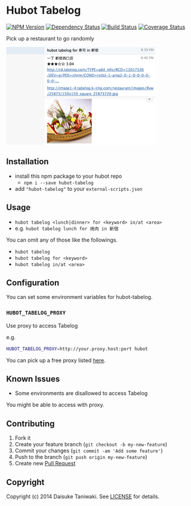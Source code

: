 # Hubot Tabelog

[![NPM Version][npm-image]][npm-link]
[![Dependency Status][deps-image]][deps-link]
[![Build Status][build-image]][build-link]
[![Coverage Status][cov-image]][cov-link]

Pick up a restaurant to go randomly

![screenshot](screenshot.png)

## Installation

* install this npm package to your hubot repo
    * `npm i --save hubot-tabelog`
* add `"hubot-tabelog"` to your `external-scripts.json`

## Usage

* `hubot tabelog <lunch|dinner> for <keyword> in/at <area>`
* e.g. `hubot tabelog lunch for 焼肉 in 新宿`

You can omit any of those like the followings.

* `hubot tabelog`
* `hubot tabelog for <keyword>`
* `hubot tabelog in/at <area>`

## Configuration

You can set some environment variables for hubot-tabelog.

### `HUBOT_TABELOG_PROXY`

Use proxy to access Tabelog

e.g.

```bash
HUBOT_TABELOG_PROXY=http://your.proxy.host:port hubot
```

You can pick up a free proxy listed [here](http://www.getproxy.jp/).

## Known Issues

- Some environments are disallowed to access Tabelog

You might be able to access with proxy.

## Contributing

1. Fork it
2. Create your feature branch (`git checkout -b my-new-feature`)
3. Commit your changes (`git commit -am 'Add some feature'`)
4. Push to the branch (`git push origin my-new-feature`)
5. Create new [Pull Request](../../pull/new/master)

## Copyright

Copyright (c) 2014 Daisuke Taniwaki. See [LICENSE](LICENSE) for details.



[npm-image]:   https://badge.fury.io/js/hubot-tabelog.svg
[npm-link]:    http://badge.fury.io/js/hubot-tabelog
[build-image]: https://secure.travis-ci.org/dtaniwaki/hubot-tabelog.png
[build-link]:  http://travis-ci.org/dtaniwaki/hubot-tabelog
[deps-image]:  https://david-dm.org/dtaniwaki/hubot-tabelog.svg
[deps-link]:   https://david-dm.org/dtaniwaki/hubot-tabelog
[cov-image]:   https://coveralls.io/repos/dtaniwaki/hubot-tabelog/badge.png
[cov-link]:    https://coveralls.io/r/dtaniwaki/hubot-tabelog

